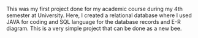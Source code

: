 
This was my first project done for my academic course during my 4th semester at University. Here, I created a relational database where I used JAVA for coding and SQL language for the database records and E-R diagram. This is a very simple project that can be done as a new bee.
